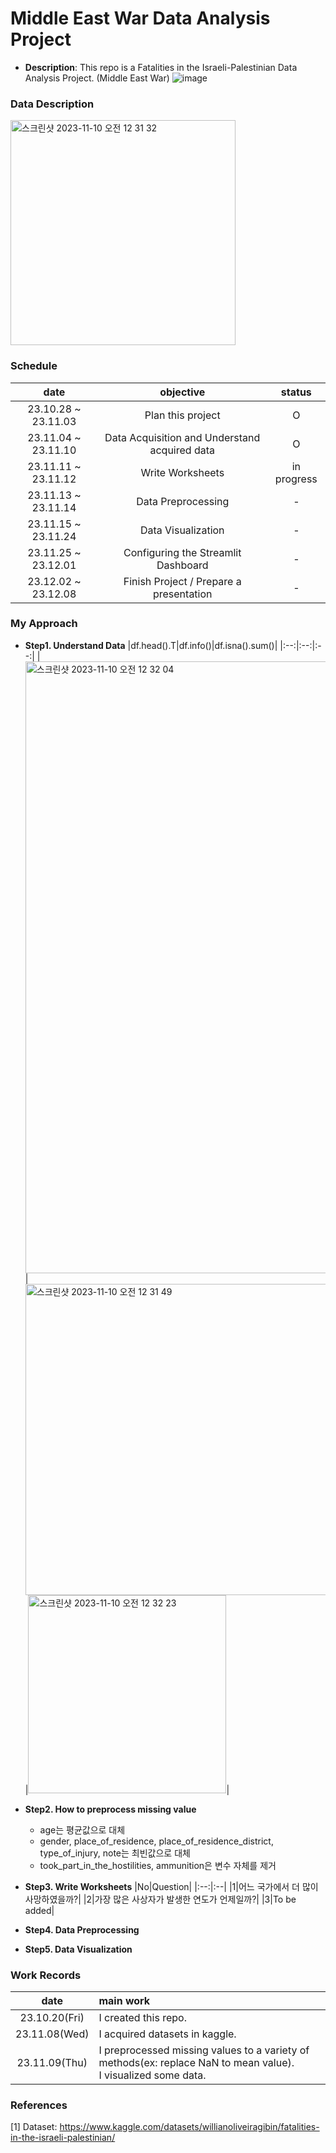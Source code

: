 # Middle East War Data Analysis Project
- <b>Description</b>: This repo is a Fatalities in the Israeli-Palestinian Data Analysis Project. (Middle East War)
![image](https://github.com/PSLeon24/Israeli-Palestinian_Data_Analysis_Project/assets/59058869/5494026b-468e-45c0-b12f-67cadb0bbf05)

### Data Description
<img width="360" alt="스크린샷 2023-11-10 오전 12 31 32" src="https://github.com/PSLeon24/Israeli-Palestinian_Data_Analysis_Project/assets/59058869/79f0dfd0-5f15-4b62-aeb2-2ba3d71e4343">

### Schedule
|date|objective|status|
|:--:|:--:|:--:|
|23.10.28 ~ 23.11.03|Plan this project|O|
|23.11.04 ~ 23.11.10|Data Acquisition and Understand acquired data|O|
|23.11.11 ~ 23.11.12|Write Worksheets|in progress|
|23.11.13 ~ 23.11.14|Data Preprocessing|-|
|23.11.15 ~ 23.11.24|Data Visualization|-|
|23.11.25 ~ 23.12.01|Configuring the Streamlit Dashboard|-|
|23.12.02 ~ 23.12.08|Finish Project / Prepare a presentation|-|

### My Approach
- <b>Step1. Understand Data</b>
  |df.head().T|df.info()|df.isna().sum()|
  |:--:|:--:|:--:|
  |<img width="979" alt="스크린샷 2023-11-10 오전 12 32 04" src="https://github.com/PSLeon24/Israeli-Palestinian_Data_Analysis_Project/assets/59058869/7e14ccb9-f518-413b-b845-5d756a6a473e">|<img width="498" alt="스크린샷 2023-11-10 오전 12 31 49" src="https://github.com/PSLeon24/Israeli-Palestinian_Data_Analysis_Project/assets/59058869/cb7f6f09-5046-47ca-9f78-ad821642a69a">|<img width="317" alt="스크린샷 2023-11-10 오전 12 32 23" src="https://github.com/PSLeon24/Israeli-Palestinian_Data_Analysis_Project/assets/59058869/84bf8ced-18dd-499e-9e8b-e3ab5c4b19b7">|
  
- <b>Step2. How to preprocess missing value</b>
  - age는 평균값으로 대체
  - gender, place_of_residence, place_of_residence_district, type_of_injury, note는 최빈값으로 대체
  - took_part_in_the_hostilities, ammunition은 변수 자체를 제거
 
- <b>Step3. Write Worksheets</b>
  |No|Question|
  |:--:|:--|
  |1|어느 국가에서 더 많이 사망하였을까?|
  |2|가장 많은 사상자가 발생한 연도가 언제일까?|
  |3|To be added|

- <b>Step4. Data Preprocessing</b>

- <b>Step5. Data Visualization</b>
  
### Work Records
|date|main work|
|:--:|:--|
|23.10.20(Fri)|I created this repo.|
|23.11.08(Wed)|I acquired datasets in kaggle.|
|23.11.09(Thu)|I preprocessed missing values to a variety of methods(ex: replace NaN to mean value).<br>I visualized some data.|

### References
[1] Dataset: https://www.kaggle.com/datasets/willianoliveiragibin/fatalities-in-the-israeli-palestinian/
